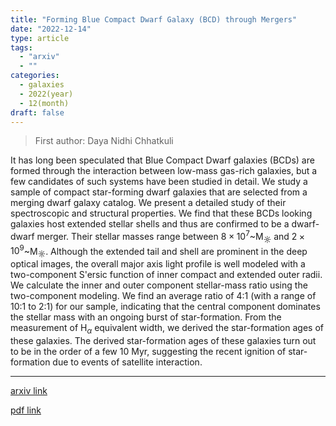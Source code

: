 ```yaml
---
title: "Forming Blue Compact Dwarf Galaxy (BCD) through Mergers"
date: "2022-12-14"
type: article
tags:
  - "arxiv"
  - ""
categories:
  - galaxies
  - 2022(year)
  - 12(month)
draft: false
---
```


> First author: Daya Nidhi Chhatkuli

 It has long been speculated that Blue Compact Dwarf galaxies (BCDs) are
formed through the interaction between low-mass gas-rich galaxies, but a few
candidates of such systems have been studied in detail. We study a sample of
compact star-forming dwarf galaxies that are selected from a merging dwarf
galaxy catalog. We present a detailed study of their spectroscopic and
structural properties. We find that these BCDs looking galaxies host extended
stellar shells and thus are confirmed to be a dwarf-dwarf merger. Their stellar
masses range between $8\times10^7$~M$_{\sun}$ and $2\times10^9$~M$_{\sun}$.
Although the extended tail and shell are prominent in the deep optical images,
the overall major axis light profile is well modeled with a two-component
S\'ersic function of inner compact and extended outer radii. We calculate the
inner and outer component stellar-mass ratio using the two-component modeling.
We find an average ratio of 4:1 (with a range of 10:1 to 2:1) for our sample,
indicating that the central component dominates the stellar mass with an
ongoing burst of star-formation. From the measurement of H$_\alpha$ equivalent
width, we derived the star-formation ages of these galaxies. The derived
star-formation ages of these galaxies turn out to be in the order of a few 10
Myr, suggesting the recent ignition of star-formation due to events of
satellite interaction.

---
[arxiv link](http://arxiv.org/abs/2212.07022v1)

[pdf link](http://arxiv.org/pdf/2212.07022v1)